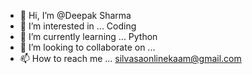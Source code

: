 - 👋 Hi, I’m @Deepak Sharma
- 👀 I’m interested in ... Coding
- 🌱 I’m currently learning ... Python
- 💞️ I’m looking to collaborate on ... 
- 📫 How to reach me ... silvasaonlinekaam@gmail.com

<!---
Deepkrishna111/Deepkrishna111 is a ✨ special ✨ repository because its `README.md` (this file) appears on your GitHub profile.
You can click the Preview link to take a look at your changes.
--->
